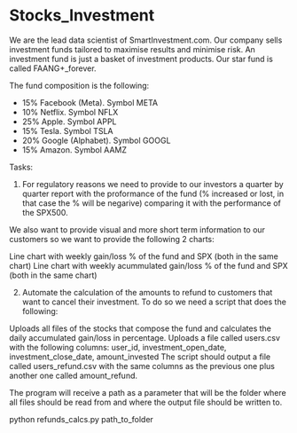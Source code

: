 # Stocks_Investment
We are the lead data scientist of SmartInvestment.com. Our company sells investment funds tailored to maximise results and minimise risk. 
An investment fund is just a basket of investment products. Our star fund is called FAANG+_forever.

The fund composition is the following:

- 15% Facebook (Meta). Symbol META
- 10% Netflix. Symbol NFLX
- 25% Apple. Symbol APPL
- 15% Tesla. Symbol TSLA
- 20% Google (Alphabet). Symbol GOOGL
- 15% Amazon. Symbol AAMZ

Tasks:

1. For regulatory reasons we need to provide to our investors a quarter by quarter report with the proformance of the fund (% increased or lost, in that case the % will be negarive) comparing it with the performance of the SPX500.

We also want to provide visual and more short term information to our customers so we want to provide the following 2 charts:

Line chart with weekly gain/loss % of the fund and SPX (both in the same chart)
Line chart with weekly acummulated gain/loss % of the fund and SPX (both in the same chart) 

2. Automate the calculation of the amounts to refund to customers that want to cancel their investment. To do so we need a script that does the following:

Uploads all files of the stocks that compose the fund and calculates the daily accumulated gain/loss in percentage. 
Uploads a file called users.csv with the following columns: user_id, investment_open_date, investment_close_date, amount_invested
The script should output a file called users_refund.csv with the same columns as the previous one plus another one called amount_refund. 

The program will receive a path as a parameter that will be the folder where all files should be read from and where the output file should be written to.

python refunds_calcs.py path_to_folder
